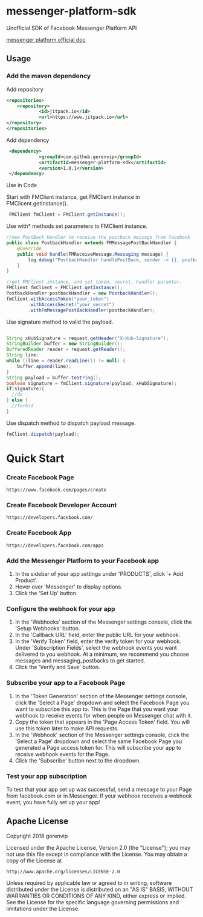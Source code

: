 # messenger-platform-sdk
Unofficial SDK of Facebook Messenger Platform API

[messenger platform official doc](https://developers.facebook.com/docs/messenger-platform/)

## Usage

### Add the maven dependency

Add repository  

```xml
<repositories>
    <repository>
            <id>jitpack.io</id>
            <url>https://www.jitpack.io</url>
</repository>
</repositories>
```
Add dependency  

```xml
 <dependency>
            <groupId>com.github.gerenvip</groupId>
            <artifactId>messenger-platform-sdk</artifactId>
            <version>1.0.1</version>
 </dependency>
```
Use in Code  

Start with FMClient instance, get FMClient instance in FMClicent.getInstance().

```java
 FMClient fmClient = FMClient.getInstance();
```

Use with* methods set parameters to FMClient instance. 

```java
//new PostBack Handler to receive the postback message from facebook
public class PostbackHandler extends FMMessagePostBackHandler {
    @Override
    public void handle(FMReceiveMessage.Messaging message) {
        log.debug("PostbackHandler handlePostBack, sender -> {}, postback -> {}", message.getSender(), message);
    }
}
```
```java
//get FMClient instance, and set token, secret, handler paramter.
FMClient fmClient = FMClient.getInstance();
PostbackHandler postbackHandler = new PostbackHandler();
fmClient.withAccessToken("your_token")
        .withAccessSecret("your_secret")
        .withFmMessagePostBackHandler(postbackHandler);
```

Use signature method to valid the payload.

```java

String xHubSignature = request.getHeader("X-Hub-Signature");
StringBuilder buffer = new StringBuilder();
BufferedReader reader = request.getReader();
String line;
while ((line = reader.readLine()) != null) {
    buffer.append(line);
}
String payload = buffer.toString();
boolean signature = fmClient.signature(payload, xHubSignature);
if(signature){
  //do
} else {
  //forbid
}
```

Use dispatch method to dispatch payload message.

```java
fmClient.dispatch(payload);
```

# Quick Start

### Create Facebook Page

`https://www.facebook.com/pages/create`

### Create Facebook Developer Account

`https://developers.facebook.com/`

### Create Facebook App

`https://developers.facebook.com/apps`

### Add the Messenger Platform to your Facebook app

 1. In the sidebar of your app settings under 'PRODUCTS', click '+ Add Product'.
 2. Hover over 'Messenger' to display options.
 3. Click the 'Set Up' button.
 
### Configure the webhook for your app  

1. In the 'Webhooks' section of the Messenger settings console, click the 'Setup Webhooks' button.
2. In the 'Callback URL' field, enter the public URL for your webhook.
3. In the 'Verify Token' field, enter the verify token for your webhook.
Under 'Subscription Fields', select the webhook events you want delivered to you webhook. At a minimum, we recommend you choose messages and messaging_postbacks to get started.
4. Click the 'Verify and Save' button.

### Subscribe your app to a Facebook Page

 1. In the 'Token Generation' section of the Messenger settings console, click the 'Select a Page' dropdown and select the Facebook Page you want to subscribe this app to. This is the Page that you want your webhook to receive events for when people on Messenger chat with it.
 2. Copy the token that appears in the 'Page Access Token' field. You will use this token later to make API requests.
 3. In the 'Webhook' section of the Messenger settings console, click the 'Select a Page' dropdown and select the same Facebook Page you generated a Page access token for. This will subscribe your app to receive webhook events for the Page.
 4. Click the 'Subscribe' button next to the dropdown.

### Test your app subscription

To test that your app set up was successful, send a message to your Page from facebook.com or in Messenger. If your webhook receives a webhook event, you have fully set up your app!

## Apache License
Copyright 2018 gerenvip

Licensed under the Apache License, Version 2.0 (the "License");
you may not use this file except in compliance with the License.
You may obtain a copy of the License at

    http://www.apache.org/licenses/LICENSE-2.0

Unless required by applicable law or agreed to in writing, software
distributed under the License is distributed on an "AS IS" BASIS,
WITHOUT WARRANTIES OR CONDITIONS OF ANY KIND, either express or implied.
See the License for the specific language governing permissions and
limitations under the License.
